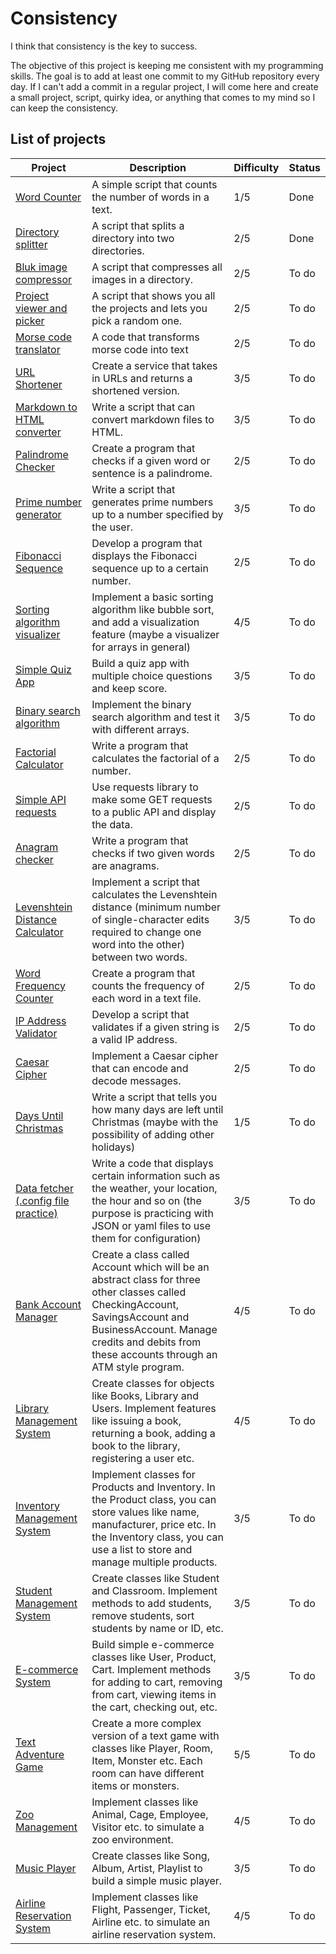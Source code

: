 # Consistency

I think that consistency is the key to success.

The objective of this project is keeping me consistent with my programming skills. The goal is to add at least one commit to my GitHub repository every day. If I can't add a commit in a regular project, I will come here and create a small project, script, quirky idea, or anything that comes to my mind so I can keep the consistency.

## List of projects

| Project | Description | Difficulty | Status |
| --- | --- | --- | --- |
| [Word Counter](word_counter) | A simple script that counts the number of words in a text. | 1/5 | Done |
| [Directory splitter](directory_splitter) | A script that splits a directory into two directories. | 2/5 | Done |
| [Bluk image compressor](bulk_image_compressor) | A script that compresses all images in a directory. | 2/5 | To do |
| [Project viewer and picker](project_viewer_picker) | A script that shows you all the projects and lets you pick a random one. | 2/5 | To do |
| [Morse code translator](morse_code_translator) | A code that transforms morse code into text | 2/5 | To do |
| [URL Shortener](url_shortener) | Create a service that takes in URLs and returns a shortened version. | 3/5 | To do |
| [Markdown to HTML converter](markdown_to_html_converter) | Write a script that can convert markdown files to HTML. | 3/5 | To do |
| [Palindrome Checker](palindrome_checker) | Create a program that checks if a given word or sentence is a palindrome. | 2/5 | To do |
| [Prime number generator](prime_number_generator) | Write a script that generates prime numbers up to a number specified by the user. | 3/5 | To do |
| [Fibonacci Sequence](fibonacci_sequence) | Develop a program that displays the Fibonacci sequence up to a certain number. | 2/5 | To do |
| [Sorting algorithm visualizer](sorting_algorithm_visualizer) | Implement a basic sorting algorithm like bubble sort, and add a visualization feature (maybe a visualizer for arrays in general) | 4/5 | To do |
| [Simple Quiz App](simple_quiz_app) | Build a quiz app with multiple choice questions and keep score. | 3/5 | To do |
| [Binary search algorithm](binary_search_algorithm) | Implement the binary search algorithm and test it with different arrays. | 3/5 | To do |
| [Factorial Calculator](factorial_calculator) | Write a program that calculates the factorial of a number. | 2/5 | To do |
| [Simple API requests](simple_api_requests) | Use requests library to make some GET requests to a public API and display the data. | 2/5 | To do |
| [Anagram checker](anagram_checker) | Write a program that checks if two given words are anagrams. | 2/5 | To do |
| [Levenshtein Distance Calculator](levenshtein_distance_calculator) | Implement a script that calculates the Levenshtein distance (minimum number of single-character edits required to change one word into the other) between two words. | 3/5 | To do |
| [Word Frequency Counter](word_frequency_counter) | Create a program that counts the frequency of each word in a text file. | 2/5 | To do |
| [IP Address Validator](ip_address_validator) | Develop a script that validates if a given string is a valid IP address. | 2/5 | To do |
| [Caesar Cipher](caesar_cipher) | Implement a Caesar cipher that can encode and decode messages. | 2/5 | To do |
| [Days Until Christmas](days_until_christmas) | Write a script that tells you how many days are left until Christmas (maybe with the possibility of adding other holidays) | 1/5 | To do |
| [Data fetcher (.config file practice)](data_fetcher) | Write a code that displays certain information such as the weather, your location, the hour and so on (the purpose is practicing with JSON or yaml files to use them for configuration) | 3/5 | To do |
| [Bank Account Manager](bank_account_manager) | Create a class called Account which will be an abstract class for three other classes called CheckingAccount, SavingsAccount and BusinessAccount. Manage credits and debits from these accounts through an ATM style program. | 4/5 | To do |
| [Library Management System](library_management_system) | Create classes for objects like Books, Library and Users. Implement features like issuing a book, returning a book, adding a book to the library, registering a user etc. | 4/5 | To do |
| [Inventory Management System](inventory_management_system) | Implement classes for Products and Inventory. In the Product class, you can store values like name, manufacturer, price etc. In the Inventory class, you can use a list to store and manage multiple products. | 3/5 | To do |
| [Student Management System](student_management_system) | Create classes like Student and Classroom. Implement methods to add students, remove students, sort students by name or ID, etc. | 3/5 | To do |
| [E-commerce System](e_commerce_system) | Build simple e-commerce classes like User, Product, Cart. Implement methods for adding to cart, removing from cart, viewing items in the cart, checking out, etc. | 3/5 | To do |
| [Text Adventure Game](text_adventure_game) | Create a more complex version of a text game with classes like Player, Room, Item, Monster etc. Each room can have different items or monsters. | 5/5 | To do |
| [Zoo Management](zoo_management) | Implement classes like Animal, Cage, Employee, Visitor etc. to simulate a zoo environment. | 4/5 | To do |
| [Music Player](music_player) | Create classes like Song, Album, Artist, Playlist to build a simple music player. | 3/5 | To do |
| [Airline Reservation System](airline_reservation_system) | Implement classes like Flight, Passenger, Ticket, Airline etc. to simulate an airline reservation system. | 4/5 | To do |
